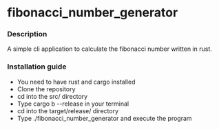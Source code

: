 # fibonacci_number_generator

### Description

A simple cli application to calculate the fibonacci number written in rust.

### Installation guide

- You need to have rust and cargo installed
- Clone the repository
- cd into the src/ directory
- Type cargo b -\-release in your terminal
- cd into the target/release/ directory
- Type ./fibonacci_number_generator and execute the program
